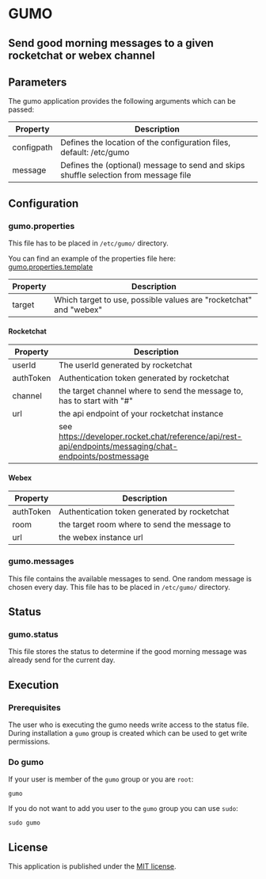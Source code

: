 # GUMO
## Send good morning messages to a given rocketchat or webex channel

## Parameters

The gumo application provides the following arguments which can be passed:

| Property      | Description                                                                          |
|---------------|--------------------------------------------------------------------------------------|
| configpath    | Defines the location of the configuration files, default: /etc/gumo                  |
| message       | Defines the (optional) message to send and skips shuffle selection from message file |

## Configuration

### gumo.properties

This file has to be placed in `/etc/gumo/` directory.

You can find an example of the properties file here: [gumo.properties.template](gumo.properties.template)

| Property | Description                                                        |
|----------|--------------------------------------------------------------------|
| target   | Which target to use, possible values are "rocketchat" and "webex"  |

#### Rocketchat

| Property  | Description                                                                                             |
|-----------|---------------------------------------------------------------------------------------------------------|
| userId    | The userId generated by rocketchat                                                                      |
| authToken | Authentication token generated by rocketchat                                                            |
| channel   | the target channel where to send the message to, has to start with "#"                                  |
| url       | the api endpoint of your rocketchat instance                                                            |
|           | see https://developer.rocket.chat/reference/api/rest-api/endpoints/messaging/chat-endpoints/postmessage |

#### Webex

| Property  | Description                                  |
|-----------|----------------------------------------------|
| authToken | Authentication token generated by rocketchat |
| room      | the target room where to send the message to |
| url       | the webex instance url                       |

### gumo.messages

This file contains the available messages to send. One random message is chosen every day.
This file has to be placed in `/etc/gumo/` directory.

## Status

### gumo.status

This file stores the status to determine if the good morning message was already send for the current day.

## Execution

### Prerequisites

The user who is executing the gumo needs write access to the status file. 
During installation a `gumo` group is created which can be used to get write permissions.

### Do gumo

 If your user is member of the `gumo` group or you are `root`:
```shell
gumo
```

If you do not want to add you user to the `gumo` group you can use `sudo`:
```shell
sudo gumo
```

## License

This application is published under the [MIT license](LICENSE).
